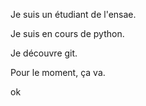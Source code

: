 Je suis un étudiant de l'ensae.

Je suis en cours de python.

Je découvre git.

Pour le moment, ça va.

ok
